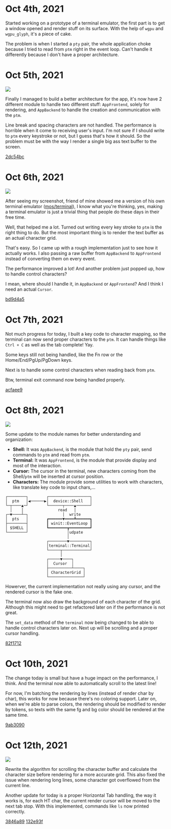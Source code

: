# Oct 4th, 2021
Started working on a prototype of a terminal emulator, the first part is to get a window opened
and render stuff on its surface. With the help of `wgpu` and `wgpu_glyph`, it's a piece of cake.

The problem is when I started a `pty` pair, the whole application choke because I tried to read from
`ptm` right in the event loop. Can't handle it differently because I don't have a proper
architecture.

# Oct 5th, 2021

![](./_meta/oct-05.png)

Finally I managed to build a better architecture for the app, it's now have 2 different module
to handle two different stuff: `AppFrontend`, solely for rendering, and `AppBackend` to handle
the creation and communication with the `ptm`.

Line break and spacing characters are not handled. The performance is horrible when it come to
receiving user's input. I'm not sure if I should write to `ptm` every keystroke or not,
but I guess that's how it should. So the problem must be with the way I render a single big ass
text buffer to the screen.

[2dc54bc](https://github.com/huytd/snarkyterm/commit/2dc54bc40d085e1367fbf67b012b3eaa54e993d6)

# Oct 6th, 2021

![](./_meta/oct-06.gif)

After seeing my screenshot, friend of mine showed me a version of his own terminal emulator
([mos/terminal](https://github.com/MQuy/mos/tree/master/src/apps/terminal)), I know what you're
thinking, yes, making a terminal emulator is just a trivial thing that people do these days in
their free time.

Well, that helped me a lot. Turned out writing every key stroke to `ptm` is the right thing
to do. But the most important thing is to render the text buffer as an actual character grid.

That's easy. So I came up with a rough implementation just to see how it actually works. I also
passing a raw buffer from `AppBackend` to `AppFrontend` instead of converting them on every event.

The performance improved a lot! And another problem just popped up, how to handle control characters?

I mean, where should I handle it, in `AppBackend` or `AppFrontend`? And I think I need an actual
`Cursor`.

[bd9d4a5](https://github.com/huytd/snarkyterm/commit/bd9d4a5)

# Oct 7th, 2021
Not much progress for today, I built a key code to character mapping, so the terminal can now
send proper characters to the `ptm`. It can handle things like `Ctrl + C` as well as the tab complete! Yay.

Some keys still not being handled, like the Fn row or the Home/End/PgUp/PgDown keys.

Next is to handle some control characters when reading back from `ptm`.

Btw, terminal exit command now being handled properly.

[acfaee9](https://github.com/huytd/snarkyterm/commit/acfaee9)

# Oct 8th, 2021

![](./_meta/oct-08.png)

Some update to the module names for better understanding and organization:

- **Shell:** It was `AppBackend`, is the module that hold the `pty` pair, send commands to `ptm` and read from `ptm`.
- **Terminal:** It was `AppFrontend`, is the module that provide display and most of the interaction.
- **Cursor:** The cursor in the terminal, new characters coming from the Shell/`ptm` will be inserted at cursor position.
- **Characters:** The module provide some utilities to work with characters, like translate key code to input chars,...

```
┌────────┐        ┌──────────────────┐
│  ptm   │◀──────▶│  device::Shell   │
└─┬────▲─┘        └──────┬────▲──────┘
  │    │               read   │
┌─▼────┴─┐               │  write
│  pts   │        ┏━━━━━━▼━━━━┻━━━━━━┓
├────────┤        ┃ winit::EventLoop ┃
│ $SHELL │        ┗━━━━━━━━┳━━━━━━━━━┛
└────────┘                 │udpate
                           │
                  ┌────────▼─────────┐
                  │terminal::Terminal│
                  └─────┬────────────┘
                        │
                  ┌─────▼────┐
                  │  Cursor  │
                  ├──────────┴────┐
                  │ CharacterGrid │
                  └───────────────┘
```

Howerver, the current implementation not really using any cursor, and the rendered cursor is the fake one.

The terminal now also draw the background of each character of the grid. Although this might need to get refactored
later on if the performance is not great.

The `set_data` method of the `terminal` now being changed to be able to handle control characters later on. Next up
will be scrolling and a proper cursor handling.

[82f1712](https://github.com/huytd/snarkyterm/commit/82f1712)

# Oct 10th, 2021

The change today is small but have a huge impact on the performance, I think. And the terminal now able to automatically
scroll to the latest line!

For now, I'm batching the rendering by lines (instead of render char by char), this works for now because there's no
coloring support. Later on, when we're able to parse colors, the rendering should be modified to render by tokens, so
texts with the same fg and bg color should be rendered at the same time.

[9ab3090](https://github.com/huytd/snarkyterm/commit/9ab3090)

# Oct 12th, 2021

![](./_meta/oct-12.png)

Rewrite the algorithm for scrolling the character buffer and calculate the character size before rendering for a more
accurate grid. This also fixed the issue when rendering long lines, some character got overflowed from the current line.

Another update for today is a proper Horizontal Tab handling, the way it works is, for each HT char, the current render
cursor will be moved to the next tab stop. With this implemented, commands like `ls` now printed correctly.

[3846a89](https://github.com/huytd/snarkyterm/commit/3846a89)
[132e93f](https://github.com/huytd/snarkyterm/commit/132e93f)
